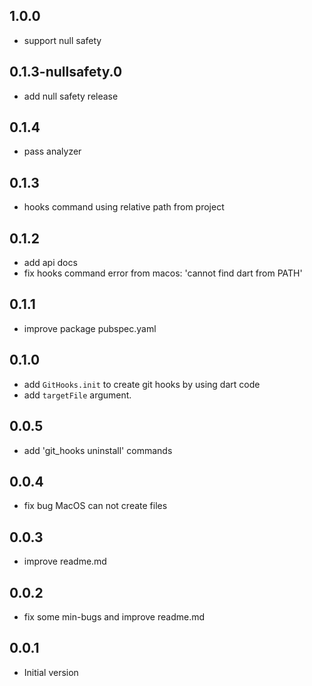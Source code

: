 ## 1.0.0
- support null safety
## 0.1.3-nullsafety.0
- add null safety release
## 0.1.4
- pass analyzer
## 0.1.3
- hooks command using relative path from project
## 0.1.2
- add api docs
- fix hooks command error from macos: 'cannot find dart from PATH'
## 0.1.1
- improve package pubspec.yaml
## 0.1.0
- add `GitHooks.init` to create git hooks by using dart code
- add `targetFile` argument.

## 0.0.5

- add 'git_hooks uninstall' commands

## 0.0.4

- fix bug MacOS can not create files

## 0.0.3

- improve readme.md

## 0.0.2

- fix some min-bugs and improve readme.md
## 0.0.1

- Initial version